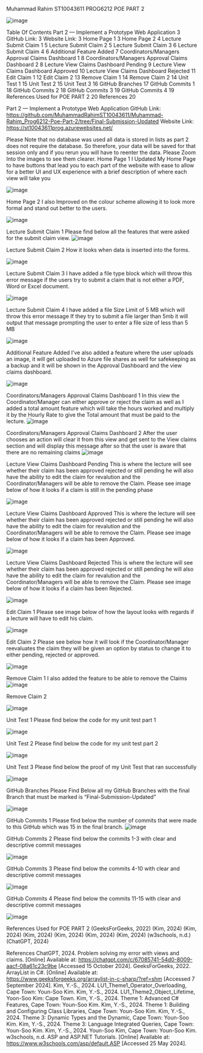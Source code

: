 Muhammad Rahim
ST10043611
PROG6212
POE PART 2

![image](https://github.com/user-attachments/assets/eae6e898-a749-4c9e-a632-74ddf0a2a589)


Table Of Contents
Part 2 — Implement a Prototype Web Application	3
GitHub Link:	3
Website Link:	3
Home Page 1	3
Home Page 2	4
Lecture Submit Claim 1	5
Lecture Submit Claim 2	5
Lecture Submit Claim 3	6
Lecture Submit Claim 4	6
Additional Feature Added	7
Coordinators/Managers Approval Claims Dashboard 1	8
Coordinators/Managers Approval Claims Dashboard 2	8
Lecture View Claims Dashboard Pending	9
Lecture View Claims Dashboard Approved	10
Lecture View Claims Dashboard Rejected	11
Edit Claim 1	12
Edit Claim 2	13
Remove Claim 1	14
Remove Claim 2	14
Unit Test 1	15
Unit Test 2	15
Unit Test 3	16
GitHub Branches	17
GitHub Commits 1	18
GitHub Commits 2	18
GitHub Commits 3	19
GitHub Commits 4	19
References Used for POE PART 2	20
References	20



Part 2 — Implement a Prototype Web Application
GitHub Link:
https://github.com/MuhammadRahimST10043611/Muhammad-Rahim_Prog6212-Poe-Part-2/tree/Final-Submission-Updated
Website Link:
https://st10043611prog.azurewebsites.net/

Please Note that no database was used all data is stored in lists as part 2 does not require the database. So therefore, your data will be saved for that session only and if you rerun you will have to reenter the data. 
Please Zoom Into the images to see them clearer.
Home Page 1
I Updated My Home Page to have buttons that lead you to each part of the website with ease to allow for a better UI and UX experience with a brief description of where each view will take you
 
![image](https://github.com/user-attachments/assets/b16983d7-14ff-4b34-8c18-eb3614d05080)


Home Page 2
I also Improved on the colour scheme allowing it to look more formal and stand out better to the users.
 
![image](https://github.com/user-attachments/assets/9f1067d8-4425-47d8-b824-d9dd694c2494)

















Lecture Submit Claim 1
Please find below all the features that were asked for the submit claim view.
![image](https://github.com/user-attachments/assets/24477790-b1e7-4534-8295-cce7e2eb1a6d)



Lecture Submit Claim 2
How it looks when data is inserted into the forms.
 

![image](https://github.com/user-attachments/assets/c93df25c-5b1e-44da-90c1-11b445e2da1d)





Lecture Submit Claim 3 
I have added a file type block which will throw this error message if the users try to submit a claim that is not either a PDF, Word or Excel document.
 
![image](https://github.com/user-attachments/assets/56e59e20-1243-42ba-a8da-e83c0d3ca032)


Lecture Submit Claim 4
I have added a file Size Limit of 5 MB which will throw this error message If they try to submit a file larger than 5mb it will output that message prompting the user to enter a file size of less than 5 MB
 
![image](https://github.com/user-attachments/assets/c19f51e5-d6c6-4f6e-8d72-9a253aabadec)


Additional Feature Added 
I’ve also added a feature where the user uploads an image, it will get uploaded to Azure file shares as well for safekeeping as a backup and it will be shown in the Approval Dashboard and the view claims dashboard.
 


![image](https://github.com/user-attachments/assets/d18e80ce-3abd-40d1-a26d-9ddd77561593)














Coordinators/Managers Approval Claims Dashboard 1 
In this view the Coordinator/Manager can either approve or reject the claim as well as I added a total amount feature which will take the hours worked and multiply it by the Hourly Rate to give the Total amount that must be paid to the lecture.
 ![image](https://github.com/user-attachments/assets/371bd4bd-ee78-4a0c-a1c7-a8f130d6077d)


Coordinators/Managers Approval Claims Dashboard 2
After the user chooses an action will clear it from this view and get sent to the View claims section and will display this message after so that the user is aware that there are no remaining claims
 ![image](https://github.com/user-attachments/assets/9fc806e3-e3e4-4115-a7b5-7653e925a741)

Lecture View Claims Dashboard Pending 
This is where the lecture will see whether their claim has been approved rejected or still pending he will also have the ability to edit the claim for revalution and the Coordinator/Managers will be able to remove the Claim. Please see image below of how it looks if a claim is still in the pending phase
 
![image](https://github.com/user-attachments/assets/782d479a-6579-41fc-bfaa-2e15b8e2971b)















Lecture View Claims Dashboard Approved
This is where the lecture will see whether their claim has been approved rejected or still pending he will also have the ability to edit the claim for revalution and the Coordinator/Managers will be able to remove the Claim. Please see image below of how it looks if a claim has been Approved.

 
![image](https://github.com/user-attachments/assets/a49a768a-e8b8-4fb7-bc8e-b13b375dc596)














Lecture View Claims Dashboard Rejected
This is where the lecture will see whether their claim has been approved rejected or still pending he will also have the ability to edit the claim for revalution and the Coordinator/Managers will be able to remove the Claim. Please see image below of how it looks if a claim has been Rejected.

 


![image](https://github.com/user-attachments/assets/baf579e4-79c0-4742-987b-784c1d8ccc0b)












Edit Claim 1
Please see image below of how the layout looks with regards if a lecture will have to edit his claim.
 



![image](https://github.com/user-attachments/assets/00e3a650-b3fb-44a6-bca9-51e8bc5ace62)
















Edit Claim 2
Please see below how it will look if the Coordinator/Manager reevaluates the claim they will be given an option by status to change it to either pending, rejected or approved.
 


![image](https://github.com/user-attachments/assets/1f04d5c6-995e-407f-bd3b-d55e5e47629e)
















Remove Claim 1
I also added the feature to be able to remove the Claims
 ![image](https://github.com/user-attachments/assets/4be326db-1864-49da-ab8b-c4a0b49faca5)


Remove Claim 2
 
![image](https://github.com/user-attachments/assets/fbc65d45-1521-4a95-b1a9-27c6553e416e)





Unit Test 1
Please find below the code for my unit test part 1
 
![image](https://github.com/user-attachments/assets/672918a4-3bf2-46d5-a4e4-38554fc69bf0)


Unit Test 2
Please find below the code for my unit test part 2
 
![image](https://github.com/user-attachments/assets/361b3d63-f40e-4cf0-a6b7-052c47f33d97)





Unit Test 3 
Please find below the proof of my Unit Test that ran successfully 
 
![image](https://github.com/user-attachments/assets/00886eb6-e586-473e-864d-ff608b0131bb)


















GitHub Branches
Please Find Below all my GitHub Branches with the final Branch that must be marked is “Final-Submission-Updated”

![image](https://github.com/user-attachments/assets/a9045bf4-d594-46ab-8439-dbd123a8bee7)

 
















GitHub Commits 1
Please find below the number of commits that were made to this GitHub which was 15 in the final branch.
![image](https://github.com/user-attachments/assets/d257a130-ea11-4f07-8c77-84862288417b)
 

GitHub Commits 2
Please find below the commits 1-3 with clear and descriptive commit messages
 
![image](https://github.com/user-attachments/assets/57067006-bfb1-4c80-8891-81e85195dc18)









GitHub Commits 3
Please find below the commits 4-10 with clear and descriptive commit messages

![image](https://github.com/user-attachments/assets/f85a5b21-aca4-4524-98ed-ed28f2edf111)


GitHub Commits 4
Please find below the commits 11-15 with clear and descriptive commit messages
 
![image](https://github.com/user-attachments/assets/2cc6b886-e7e7-4b07-a57d-153880fcd880)



References Used for POE PART 2
(GeeksForGeeks, 2022) (Kim, 2024) (Kim, 2024) (Kim, 2024) (Kim, 2024) (Kim, 2024) (Kim, 2024) (w3schools, n.d.) (ChatGPT, 2024)

References
ChatGPT, 2024. Problem solving my error with views and claims. [Online] 
Available at: https://chatgpt.com/c/67085741-54d0-8009-aacf-08a61c23c9be
[Accessed 15 October 2024].
GeeksForGeeks, 2022. ArrayList in C#. [Online] 
Available at: https://www.geeksforgeeks.org/arraylist-in-c-sharp/?ref=shm
[Accessed 7 September 2024].
Kim, Y.-S., 2024. LU1_Theme1_Operator_Overloading, Cape Town: Youn-Soo Kim.
Kim, Y.-S., 2024. LU1_Theme2_Object_Lifetime, Yoon-Soo Kim: Cape Town.
Kim, Y.-S., 2024. Theme 1: Advanced C# Features, Cape Town: Youn-Soo Kim.
Kim, Y.-S., 2024. Theme 1: Building and Configuring Class Libraries, Cape Town: Youn-Soo Kim.
Kim, Y.-S., 2024. Theme 3: Dynamic Types and the Dynamic, Cape Town: Youn-Soo Kim.
Kim, Y.-S., 2024. Theme 3: Language Integrated Queries, Cape Town: Youn-Soo Kim.
Kim, Y.-S., 2024. Youn-Soo Kim, Cape Town: Youn-Soo Kim.
w3schools, n.d. ASP and ASP.NET Tutorials. [Online] 
Available at: https://www.w3schools.com/asp/default.ASP
[Accessed 25 May 2024].



